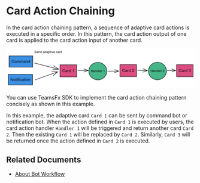 # Card Action Chaining
In the card action chaining pattern, a sequence of adaptive card actions is executed in a specific order. In this pattern, the card action output of one card is applied to the card action input of another card. 

![](./chaining.png)

You can use TeamsFx SDK to implement the card action chaining pattern concisely as shown in this example. 

In this example, the adaptive card `Card 1` can be sent by command bot or notification bot. When the action defined in `Card 1` is executed by users, the card action handler `Handler 1` will be triggered and return another card `Card 2`. Then the existing `Card 1` will be replaced by `Card 2`. Similarly, `Card 3` will be returned once the action defined in `Card 2` is executed. 

## Related Documents

- [About Bot Workflow](https://microsoftapc.sharepoint.com/:w:/t/DevDivTeamsDevXProductTeam/EcyFDXNQGqVIiqHCaRt5T4cBUDDcy7ixA0ppYdWVJCE4vw?e=TAtEzt)